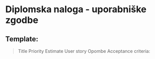 # Diplomska naloga - uporabniške zgodbe
## Template:
> Title
> Priority
> Estimate
> User story
> Opombe
> Acceptance criteria:


